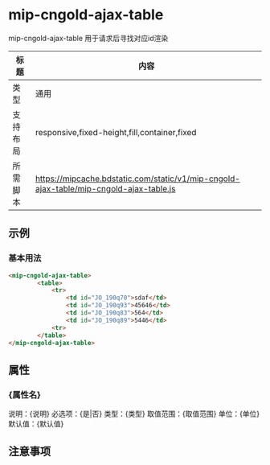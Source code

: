 # mip-cngold-ajax-table

mip-cngold-ajax-table 用于请求后寻找对应id渲染

标题|内容
----|----
类型|通用
支持布局|responsive,fixed-height,fill,container,fixed
所需脚本|https://mipcache.bdstatic.com/static/v1/mip-cngold-ajax-table/mip-cngold-ajax-table.js

## 示例

### 基本用法
```html
<mip-cngold-ajax-table>
        <table>
            <tr>
                <td id="JO_190q70">sdaf</td>
                <td id="JO_190q93">45646</td>
                <td id="JO_190q83">564</td>
                <td id="JO_190q89">5446</td>
            <tr>
        </table>
</mip-cngold-ajax-table>
```

## 属性

### {属性名}

说明：{说明}
必选项：{是|否}
类型：{类型}
取值范围：{取值范围}
单位：{单位}
默认值：{默认值}

## 注意事项

